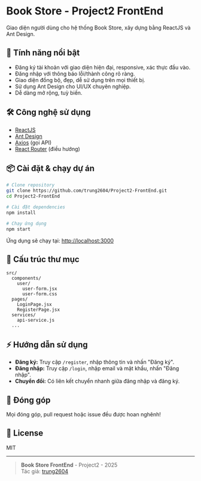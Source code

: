 # Book Store - Project2 FrontEnd

Giao diện người dùng cho hệ thống Book Store, xây dựng bằng ReactJS và Ant Design.

## 🚀 Tính năng nổi bật
- Đăng ký tài khoản với giao diện hiện đại, responsive, xác thực đầu vào.
- Đăng nhập với thông báo lỗi/thành công rõ ràng.
- Giao diện đồng bộ, đẹp, dễ sử dụng trên mọi thiết bị.
- Sử dụng Ant Design cho UI/UX chuyên nghiệp.
- Dễ dàng mở rộng, tuỳ biến.

## 🛠️ Công nghệ sử dụng
- [ReactJS](https://react.dev/)
- [Ant Design](https://ant.design/)
- [Axios](https://axios-http.com/) (gọi API)
- [React Router](https://reactrouter.com/) (điều hướng)

## 📦 Cài đặt & chạy dự án
```bash
# Clone repository
git clone https://github.com/trung2604/Project2-FrontEnd.git
cd Project2-FrontEnd

# Cài đặt dependencies
npm install

# Chạy ứng dụng
npm start
```
Ứng dụng sẽ chạy tại: [http://localhost:3000](http://localhost:3000)

## 📝 Cấu trúc thư mục
```
src/
  components/
    user/
      user-form.jsx
      user-form.css
  pages/
    LoginPage.jsx
    RegisterPage.jsx
  services/
    api-service.js
  ...
```

## ⚡ Hướng dẫn sử dụng
- **Đăng ký:** Truy cập `/register`, nhập thông tin và nhấn "Đăng ký".
- **Đăng nhập:** Truy cập `/login`, nhập email và mật khẩu, nhấn "Đăng nhập".
- **Chuyển đổi:** Có liên kết chuyển nhanh giữa đăng nhập và đăng ký.

## 🤝 Đóng góp
Mọi đóng góp, pull request hoặc issue đều được hoan nghênh!

## 📄 License
MIT

---
> **Book Store FrontEnd** - Project2 - 2025  
> Tác giả: [trung2604](https://github.com/trung2604)
